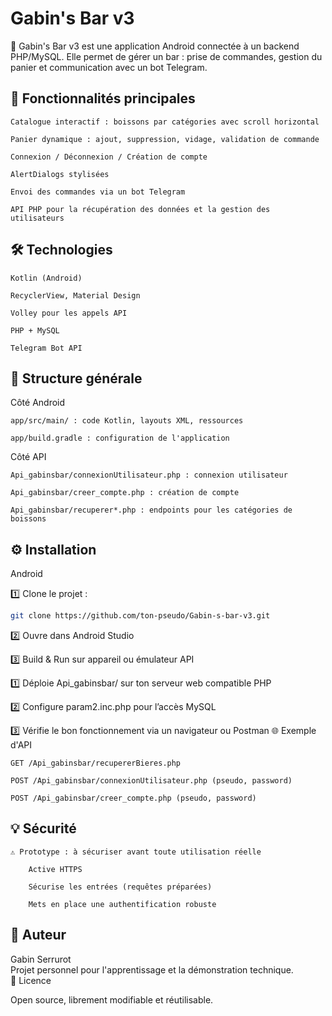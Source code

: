 # Gabin's Bar v3

🍹 Gabin's Bar v3 est une application Android connectée à un backend PHP/MySQL. Elle permet de gérer un bar : prise de commandes, gestion du panier et communication avec un bot Telegram.

## 🚀 Fonctionnalités principales

    Catalogue interactif : boissons par catégories avec scroll horizontal

    Panier dynamique : ajout, suppression, vidage, validation de commande

    Connexion / Déconnexion / Création de compte

    AlertDialogs stylisées

    Envoi des commandes via un bot Telegram

    API PHP pour la récupération des données et la gestion des utilisateurs

## 🛠️ Technologies

    Kotlin (Android)

    RecyclerView, Material Design

    Volley pour les appels API

    PHP + MySQL

    Telegram Bot API

## 📂 Structure générale
Côté Android

    app/src/main/ : code Kotlin, layouts XML, ressources

    app/build.gradle : configuration de l'application

Côté API

    Api_gabinsbar/connexionUtilisateur.php : connexion utilisateur

    Api_gabinsbar/creer_compte.php : création de compte

    Api_gabinsbar/recuperer*.php : endpoints pour les catégories de boissons

## ⚙️ Installation
Android

1️⃣ Clone le projet :
```bash
git clone https://github.com/ton-pseudo/Gabin-s-bar-v3.git
```

2️⃣ Ouvre dans Android Studio

3️⃣ Build & Run sur appareil ou émulateur
API

1️⃣ Déploie Api_gabinsbar/ sur ton serveur web compatible PHP

2️⃣ Configure param2.inc.php pour l’accès MySQL

3️⃣ Vérifie le bon fonctionnement via un navigateur ou Postman
🌐 Exemple d'API

    GET /Api_gabinsbar/recupererBieres.php

    POST /Api_gabinsbar/connexionUtilisateur.php (pseudo, password)

    POST /Api_gabinsbar/creer_compte.php (pseudo, password)

## 💡 Sécurité

    ⚠️ Prototype : à sécuriser avant toute utilisation réelle

        Active HTTPS

        Sécurise les entrées (requêtes préparées)

        Mets en place une authentification robuste

## 👤 Auteur

Gabin Serrurot  
Projet personnel pour l'apprentissage et la démonstration technique.  
📃 Licence

Open source, librement modifiable et réutilisable.
